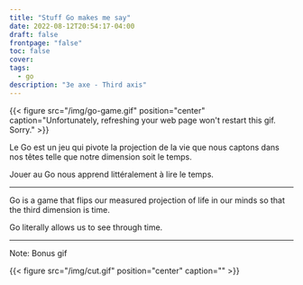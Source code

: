 ```yaml
---
title: "Stuff Go makes me say"
date: 2022-08-12T20:54:17-04:00
draft: false
frontpage: "false"
toc: false
cover:
tags:
  - go
description: "3e axe - Third axis"
---
```


{{< figure src="/img/go-game.gif" position="center" caption="Unfortunately, refreshing your web page won't restart this gif.  Sorry." >}}

Le Go est un jeu qui pivote la projection de la vie que nous captons
dans nos têtes telle que notre dimension soit le temps.

Jouer au Go nous apprend littéralement à lire le temps.

---

Go is a game that flips our measured projection of life in our minds so
that the third dimension is time.

Go literally allows us to see through time.

---

Note: Bonus gif

{{< figure src="/img/cut.gif" position="center" caption="" >}}

